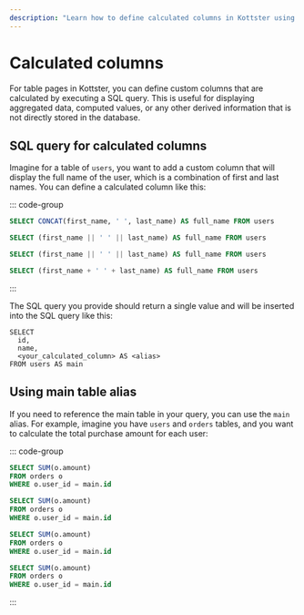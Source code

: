 ```yaml
---
description: "Learn how to define calculated columns in Kottster using SQL queries to display derived data in your tables."
---
```


# Calculated columns

For table pages in Kottster, you can define custom columns that are calculated by executing a SQL query. This is useful for displaying aggregated data, computed values, or any other derived information that is not directly stored in the database.

## SQL query for calculated columns

Imagine for a table of `users`, you want to add a custom column that will display the full name of the user, which is a combination of first and last names. You can define a calculated column like this:

::: code-group

```sql [MySQL]
SELECT CONCAT(first_name, ' ', last_name) AS full_name FROM users
```

```sql [PostgreSQL]
SELECT (first_name || ' ' || last_name) AS full_name FROM users
```

```sql [SQLite]
SELECT (first_name || ' ' || last_name) AS full_name FROM users
```

```sql [Microsoft SQL Server]
SELECT (first_name + ' ' + last_name) AS full_name FROM users
```

:::

The SQL query you provide should return a single value and will be inserted into the SQL query like this:

``` [Example]
SELECT
  id,
  name,
  <your_calculated_column> AS <alias>
FROM users AS main
```

## Using main table alias

If you need to reference the main table in your query, you can use the `main` alias. For example, imagine you have `users` and `orders` tables, and you want to calculate the total purchase amount for each user:

::: code-group

```sql [MySQL]
SELECT SUM(o.amount)
FROM orders o
WHERE o.user_id = main.id
```

```sql [PostgreSQL]
SELECT SUM(o.amount)
FROM orders o
WHERE o.user_id = main.id
```

```sql [SQLite]
SELECT SUM(o.amount)
FROM orders o
WHERE o.user_id = main.id
```

```sql [Microsoft SQL Server]
SELECT SUM(o.amount)
FROM orders o
WHERE o.user_id = main.id
```

:::